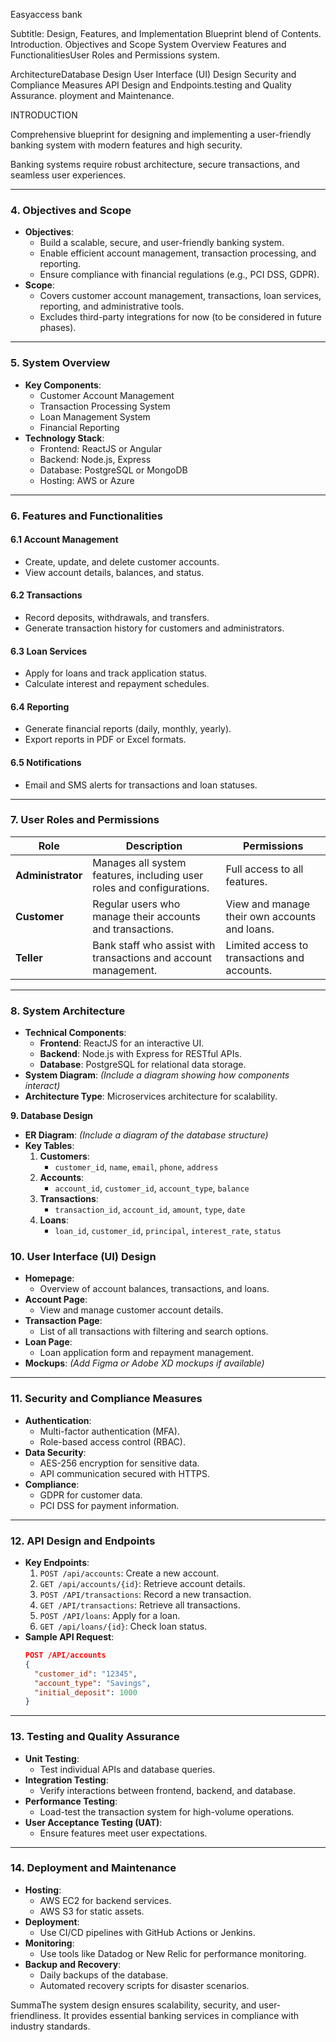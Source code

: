 
Easyaccess bank 


Subtitle:
Design, Features, and Implementation Blueprint blend of Contents. 
Introduction.
Objectives and Scope
System Overview Features and FunctionalitiesUser Roles and Permissions system.

 ArchitectureDatabase Design
User Interface (UI) Design
Security and Compliance Measures
API Design and Endpoints.testing and Quality Assurance. ployment and Maintenance.

INTRODUCTION 
 
 Comprehensive blueprint for designing and implementing a user-friendly banking system with modern features and high security.

 Banking systems require robust architecture, secure transactions, and seamless user experiences.

---

### **4. Objectives and Scope**
- **Objectives**:
  - Build a scalable, secure, and user-friendly banking system.
  - Enable efficient account management, transaction processing, and reporting.
  - Ensure compliance with financial regulations (e.g., PCI DSS, GDPR).
- **Scope**:
  - Covers customer account management, transactions, loan services, reporting, and administrative tools.
  - Excludes third-party integrations for now (to be considered in future phases).

---

### **5. System Overview**
- **Key Components**:
  - Customer Account Management
  - Transaction Processing System
  - Loan Management System
  - Financial Reporting
- **Technology Stack**:
  - Frontend: ReactJS or Angular
  - Backend: Node.js, Express
  - Database: PostgreSQL or MongoDB
  - Hosting: AWS or Azure

---

### **6. Features and Functionalities**
#### **6.1 Account Management**
- Create, update, and delete customer accounts.
- View account details, balances, and status.

#### **6.2 Transactions**
- Record deposits, withdrawals, and transfers.
- Generate transaction history for customers and administrators.

#### **6.3 Loan Services**
- Apply for loans and track application status.
- Calculate interest and repayment schedules.

#### **6.4 Reporting**
- Generate financial reports (daily, monthly, yearly).
- Export reports in PDF or Excel formats.

#### **6.5 Notifications**
- Email and SMS alerts for transactions and loan statuses.

---

### **7. User Roles and Permissions**
| **Role**         | **Description**                                                            | **Permissions**                                   |
|-------------------|----------------------------------------------------------------------------|--------------------------------------------------|
| **Administrator** | Manages all system features, including user roles and configurations.     | Full access to all features.                    |
| **Customer**      | Regular users who manage their accounts and transactions.                 | View and manage their own accounts and loans.   |
| **Teller**        | Bank staff who assist with transactions and account management.           | Limited access to transactions and accounts.    |

---

### **8. System Architecture**
- **Technical Components**:
  - **Frontend**: ReactJS for an interactive UI.
  - **Backend**: Node.js with Express for RESTful APIs.
  - **Database**: PostgreSQL for relational data storage.
- **System Diagram**: *(Include a diagram showing how components interact)*
- **Architecture Type**: Microservices architecture for scalability.


**9. Database Design**
- **ER Diagram**: *(Include a diagram of the database structure)*
- **Key Tables**:
  1. **Customers**:
     - `customer_id`, `name`, `email`, `phone`, `address`
  2. **Accounts**:
     - `account_id`, `customer_id`, `account_type`, `balance`
  3. **Transactions**:
     - `transaction_id`, `account_id`, `amount`, `type`, `date`
  4. **Loans**:
     - `loan_id`, `customer_id`, `principal`, `interest_rate`, `status`


### **10. User Interface (UI) Design**
- **Homepage**:
  - Overview of account balances, transactions, and loans.
- **Account Page**:
  - View and manage customer account details.
- **Transaction Page**:
  - List of all transactions with filtering and search options.
- **Loan Page**:
  - Loan application form and repayment management.
- **Mockups**: *(Add Figma or Adobe XD mockups if available)*

---

### **11. Security and Compliance Measures**
- **Authentication**:
  - Multi-factor authentication (MFA).
  - Role-based access control (RBAC).
- **Data Security**:
  - AES-256 encryption for sensitive data.
  - API communication secured with HTTPS.
- **Compliance**:
  - GDPR for customer data.
  - PCI DSS for payment information.

---

### **12. API Design and Endpoints**
- **Key Endpoints**:
  1. `POST /api/accounts`: Create a new account.
  2. `GET /api/accounts/{id}`: Retrieve account details.
  3. `POST /API/transactions`: Record a new transaction.
  4. `GET /API/transactions`: Retrieve all transactions.
  5. `POST /API/loans`: Apply for a loan.
  6. `GET /api/loans/{id}`: Check loan status.
- **Sample API Request**:
  ```json
  POST /API/accounts
  {
    "customer_id": "12345",
    "account_type": "Savings",
    "initial_deposit": 1000
  }
  ```

---

### **13. Testing and Quality Assurance**
- **Unit Testing**:
  - Test individual APIs and database queries.
- **Integration Testing**:
  - Verify interactions between frontend, backend, and database.
- **Performance Testing**:
  - Load-test the transaction system for high-volume operations.
- **User Acceptance Testing (UAT)**:
  - Ensure features meet user expectations.

---

### **14. Deployment and Maintenance**
- **Hosting**:
  - AWS EC2 for backend services.
  - AWS S3 for static assets.
- **Deployment**:
  - Use CI/CD pipelines with GitHub Actions or Jenkins.
- **Monitoring**:
  - Use tools like Datadog or New Relic for performance monitoring.
- **Backup and Recovery**:
  - Daily backups of the database.
  - Automated recovery scripts for disaster scenarios.


SummaThe system design ensures scalability, security, and user-friendliness. It provides essential banking services in compliance with industry standards.
